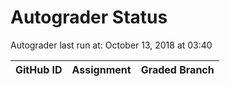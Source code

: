 # Autograder Status
Autograder last run at: October 13, 2018 at 03:40

| GitHub ID | Assignment | Graded Branch |
|-----------|------------|---------------|
